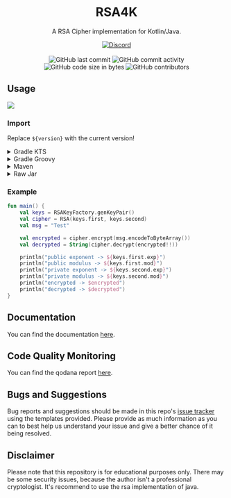 <h1 align="center">RSA4K</h1>

<p align="center">A RSA Cipher implementation for Kotlin/Java.</p>

<div align="center">
    <a href="https://lyzev.github.io/discord/"><img src="https://img.shields.io/discord/610120595765723137?logo=discord" alt="Discord"/></a>
    <br><br>
    <img src="https://img.shields.io/github/last-commit/Lyzev/RSA4K" alt="GitHub last commit"/>
    <img src="https://img.shields.io/github/commit-activity/w/Lyzev/RSA4K" alt="GitHub commit activity"/>
    <br>
    <img src="https://img.shields.io/github/languages/code-size/Lyzev/RSA4K" alt="GitHub code size in bytes"/>
    <img src="https://img.shields.io/github/contributors/Lyzev/RSA4K" alt="GitHub contributors"/>
</div>

## Usage

[![](https://jitpack.io/v/Lyzev/RSA4K.svg?label=Release)](https://jitpack.io/#Lyzev/RSA4K)

### Import

Replace `${version}` with the current version!

<details>
        <summary>Gradle KTS</summary>

```kotlin
repositories {
    maven("https://jitpack.io")
}

dependencies {
    implementation("com.github.Lyzev:RSA4K:${version}")
}
```

</details>

<details>
        <summary>Gradle Groovy</summary>

```
repositories {
	maven { url 'https://jitpack.io' }
}

dependencies {
    implementation 'com.github.Lyzev:RSA4K:${version}'
}
```

</details>

<details>
        <summary>Maven</summary>

```
<repositories>
    <repository>
        <id>jitpack.io</id>
        <url>https://jitpack.io</url>
    </repository>
</repositories>

<dependencies>
    <dependency>
        <groupId>com.github.Lyzev</groupId>
        <artifactId>RSA4K</artifactId>
        <version>${version}</version>
    </dependency>
</dependencies>
```

</details>

<details>
        <summary>Raw Jar</summary>

1. Go to the [release page](https://github.com/Lyzev/RSA4K/releases).
2. Download RSA4K-${version}-all.jar.
3. Add the jar to your classpath.

</details>

### Example

```kotlin
fun main() {
    val keys = RSAKeyFactory.genKeyPair()
    val cipher = RSA(keys.first, keys.second)
    val msg = "Test"

    val encrypted = cipher.encrypt(msg.encodeToByteArray())
    val decrypted = String(cipher.decrypt(encrypted!!))

    println("public exponent -> ${keys.first.exp}")
    println("public modulus -> ${keys.first.mod}")
    println("private exponent -> ${keys.second.exp}")
    println("private modulus -> ${keys.second.mod}")
    println("encrypted -> $encrypted")
    println("decrypted -> $decrypted")
}
```

## Documentation

You can find the documentation [here](https://lyzev.github.io/RSA4K/dokka).

## Code Quality Monitoring

You can find the qodana report [here](https://lyzev.github.io/RSA4K/qodana).

## Bugs and Suggestions

Bug reports and suggestions should be made in this repo's [issue tracker](https://github.com/Lyzev/RSA4K/issues)
using the templates provided. Please provide as much information as you can to best help us understand your issue and
give a better chance of it being resolved.

## Disclaimer
Please note that this repository is for educational purposes only. There may be some security issues, because the author isn't a professional cryptologist. It's recommend to use the rsa implementation of java.

